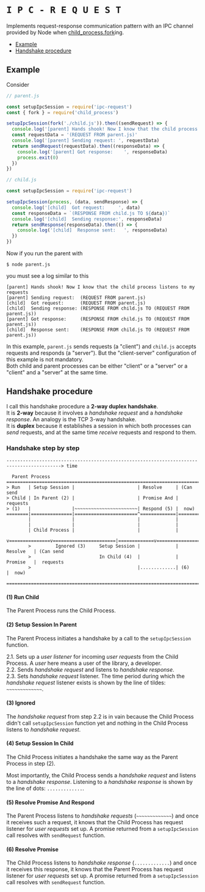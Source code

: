 # `I P C - R E Q U E S T`

Implements request-response communication pattern with an IPC channel provided by Node when [child_process.fork](https://nodejs.org/api/child_process.html#child_process_child_process_fork_modulepath_args_options)ing.

- [Example](#example)
- [Handshake procedure](#handshake-procedure)

## Example

Consider

```js
// parent.js

const setupIpcSession = require('ipc-request')
const { fork } = require('child_process')

setupIpcSession(fork('./child.js')).then((sendRequest) => {
  console.log('[parent] Hands shook! Now I know that the child process listens to my requests')
  const requestData = '(REQUEST FROM parent.js)'
  console.log('[parent] Sending request: ', requestData)
  return sendRequest(requestData).then((responseData) => {
    console.log('[parent] Got response:    ', responseData)
    process.exit(0)
  })
})
```

```js
// child.js

const setupIpcSession = require('ipc-request')

setupIpcSession(process, (data, sendResponse) => {
  console.log('[child]  Got request:     ', data)
  const responseData = `(RESPONSE FROM child.js TO ${data})`
  console.log('[child]  Sending response:', responseData)
  return sendResponse(responseData).then(() => {
    console.log('[child]  Response sent:   ', responseData)
  })
})
```

Now if you run the parent with

```
$ node parent.js
```

you must see a log similar to this

```
[parent] Hands shook! Now I know that the child process listens to my requests
[parent] Sending request:  (REQUEST FROM parent.js)
[child]  Got request:      (REQUEST FROM parent.js)
[child]  Sending response: (RESPONSE FROM child.js TO (REQUEST FROM parent.js))
[parent] Got response:     (RESPONSE FROM child.js TO (REQUEST FROM parent.js))
[child]  Response sent:    (RESPONSE FROM child.js TO (REQUEST FROM parent.js))
```

In this example, `parent.js` sends requests (a "client") and `child.js` accepts requests and responds (a "server").
But the "client-server" configuration of this example is not mandatory.  
Both child and parent processes can be either "client" or a "server" or a "client" and a "server" at the same time.

## Handshake procedure

I call this handshake procedure a **2-way duplex handshake**.  
It is **2-way** because it involves a _handshake request_ and a _handshake response_. An analogy is the TCP 3-way handshake.  
It is **duplex** because it establishes a session in which both processes can _send_ requests, and at
the same time _receive_ requests and respond to them.

### Handshake step by step

```
------------------------------------------------------------------------------------------> time

  Parent Process
==========================================================================================
> Run   | Setup Session |                       | Resolve     | (Can send
> Child | In Parent (2) |                       | Promise And |  requests
> (1)   |               |~~~~~~~~~~~~~~~~~~~~~~~| Respond (5) |  now)
========|===============|=======================^=============|===========================
        |               |                       |             |
        |               |                       |             |
        | Child Process |                       |             |
        v===============v=======================|=============v===========================
        >         Ignored (3)     Setup Session |             | Resolve   | (Can send
        >                         In Child (4)  |             | Promise   |  requests
        >                                       |.............| (6)       |  now)
        ==================================================================================
```

#### (1) Run Child

The Parent Process runs the Child Process.

#### (2) Setup Session In Parent

The Parent Process initiates a handshake by a call to the `setupIpcSession` function.

2.1. Sets up a _user listener_ for incoming _user requests_ from the Child Process. A _user_ here means a user of the library, a developer.  
2.2. Sends _handshake request_ and listens to _handshake response_.  
2.3. Sets _handshake request_ listener. The time period during which the _handshake request_ listener exists
is shown by the line of tildes: `~~~~~~~~~~~~~`.

#### (3) Ignored

The _handshake request_ from step 2.2 is in vain because the Child Process
didn't call `setupIpcSession` function yet and nothing in the Child Process listens
to _handshake request_.

#### (4) Setup Session In Child

The Child Process initiates a handshake the same way as the Parent Process in step (2).

Most importantly, the Child Process sends a _handshake request_ and listens to a _handshake response_.
Listening to a _handshake response_ is shown by the line of dots: `.............`.

#### (5) Resolve Promise And Respond

The Parent Process listens to _handshake requests_ (`~~~~~~~~~~~~~`) and
once it receives such a request, it knows that the Child Process
has request listener for _user requests_ set up. A promise returned from a `setupIpcSession` call resolves
with `sendRequest` function.

#### (6) Resolve Promise

The Child Process listens to _handshake response_ (`.............`) and
once it receives this response, it knows that the Parent Process
has request listener for _user requests_ set up. A promise returned from a `setupIpcSession` call resolves
with `sendRequest` function.
